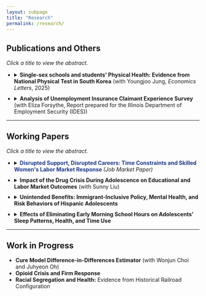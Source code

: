 ```yaml
---
layout: subpage
title: "Research"
permalink: /research/
---
```


## Publications and Others
*Click a title to view the abstract.*

<style>
  ul.paper-list { margin: 0.5rem 0 0 1.25rem; padding: 0; }
  ul.paper-list li { margin: 0.65rem 0; }
  summary { cursor: pointer; }
  .link-blue-bold { color:#1e3a8a; text-decoration:none; font-weight:700; }
  .link-blue-bold:hover { text-decoration:underline; }
</style>

<ul class="paper-list">
  <li>
    <details>
      <summary><strong>Single-sex schools and students’ Physical Health: Evidence from National Physical Test in South Korea</strong> (with Youngjoo Jung, <em>Economics Letters</em>, 2025)</summary>
      <p>
        Abstract: Leveraging a randomized natural experiment, this study examines the impact of attending single-sex middle schools on students' physical fitness, measured through standardized nationwide physical tests. In South Korea, middle school students are assigned by lottery to either single-sex or coeducational schools within their designated school zones, providing an ideal setting to evaluate the effects of single-sex schooling. Using school-level data covering all middle schools, the study finds that boys attending single-sex schools achieve significantly higher pass rates on standardized physical fitness tests, suggesting improved physical fitness compared to their peers in coeducational schools.  
        However, no similar improvement is observed for girls attending single-sex schools. These findings suggest that single-sex schooling has differential effects by gender, highlighting the need to further research to understand the mechanisms underlying these varied outcomes.  
        📄 <a href="https://www.sciencedirect.com/science/article/pii/S0165176525001168" target="_blank">View Paper</a>  
      </p>
    </details>
  </li>

  <li>
    <details>
      <summary><strong>Analysis of Unemployment Insurance Claimant Experience Survey</strong> (with Eliza Forsythe, Report prepared for the Illinois Department of Employment Security (IDES))</summary>
      <p>
        Abstract: This report analyzes the Illinois Unemployment Insurance (UI) Claimant Experience Survey, conducted between August 2023 and August 2024, with the goal of improving equity in access to UI benefits and strengthening survey design. Using regression analysis of demographic characteristics and text analysis of open-ended responses, we examine how claimants’ backgrounds and filing circumstances shape their reported experiences with the UI system. The study focuses on key dimensions of the claimant journey, including sources of information, reliance on in-person services, perceived difficulty of filing, and narrative accounts of the process. By combining quantitative and qualitative evidence, the report provides insights into heterogeneity across demographic groups and filing types, and develops recommendations for improving data collection, reweighting procedures, and survey integration to support more representative and actionable insights for IDES.  
      </p>
    </details>
  </li>
</ul>

---

## Working Papers
*Click a title to view the abstract.*

<ul class="paper-list">
  <li>
    <details>
      <summary>
        <a class="link-blue-bold"
           href="https://www.dropbox.com/scl/fi/5n41hospegh60dkggpc30/Job_Market_Paper.pdf?rlkey=v2yd9mhi5rkgk8ls7xm4z2gvk&st=wf72ymre&dl=0"
           target="_blank" rel="noopener">
          Disrupted Support, Disrupted Careers: Time Constraints and Skilled Women's Labor Market Response
        </a>
        <em>(Job Market Paper)</em>
      </summary>
      <p>
        <strong>Abstract:</strong> Skilled women often rely on outsourced household services to maintain demanding careers. This paper examines how disruptions to these services affect skilled women’s labor supply across occupations with different returns to working longer hours. I develop a time-allocation model formalizing the mechanism and test its predictions using the staggered rollout of Secure Communities—an immigration enforcement program that targeted low-skilled immigrants, who constitute a large share of the domestic-service workforce. I show that the policy contracted the household-service market by reducing supply and increasing wages of domestic workers. Consistent with the model, women in occupations with higher returns to working longer hours reduce working hours and reallocate time to household production following the contraction, reflecting their greater reliance on external household services before the shock. Among married women, reductions are smaller when spouses hold flexible jobs. These findings show that tighter time constraints make high-return occupations harder to sustain for women, widening gender gaps within occupations and contributing to broader disparities. The results highlight the importance of household-service capacity and family support for women's advancement in such careers.
      </p>
    </details>
  </li>

  <li>
    <details>
      <summary><strong>Impact of the Drug Crisis During Adolescence on Educational and Labor Market Outcomes</strong> (with Sunny Liu)</summary>
      <p>
        Abstract: Drug overdose in the United States has increased over six times in the past three decades. We investigate the education and labor market consequences of adolescent exposure to the drug crisis. Previous research has largely focused on the direct labor market effects on drug users. Our paper shifts focus to the long-term consequences, specifically examining the educational attainment and labor market outcomes of adolescents who grew up in communities affected by the drug crisis.  

        To mitigate potential omitted variable bias, we instrument for the severity of teens' exposure to the drug crisis using the state-level triplicate prescription programs, which influenced pharmaceutical companies' marketing strategies. By leveraging the variation in these state-level policies, we establish a causal link between the drug crisis and teenagers' outcomes in adulthood. We further shed light on the potential mechanisms by looking at direct effects on individuals and indirect effects on neighborhood amenities. Given the potential lifelong consequences of education and early career experiences, this research offers vital insights into the broader societal consequences of the ongoing drug crisis.  
      </p>
    </details>
  </li>

  <li>
    <details>
      <summary><strong>Unintended Benefits: Immigrant-Inclusive Policy, Mental Health, and Risk Behaviors of Hispanic Adolescents</strong></summary>
      <p>
        Abstract: Research shows that restrictive immigration enforcement adversely affects Hispanic communities, yet the effects of immigrant-inclusive policies remain largely unstudied. This paper examines whether state-level sanctuary policies affect mental health and risk behaviors among Hispanic adolescents. Using a difference-in-differences design, the analysis finds substantial mental-health improvements: sadness declines by 10 percent and suicidal ideation by 16 percent. Risk behaviors also fall, with smoking initiation decreasing 35 percent, current smoking 15 percent, and alcohol consumption 9 percent. These findings reveal spillovers beyond the policies’ initial goals, benefiting the broader Hispanic population. Given the links between adolescent mental health and later labor-market outcomes, and the substantial economic costs of risky health behaviors, these results indicate that immigrant-inclusive policies generate broad benefits that should be incorporated into immigration-policy evaluation and design.
      </p>
    </details>
  </li>

  <li>
    <details>
      <summary><strong>Effects of Eliminating Early Morning School Hours on Adolescents’ Sleep Patterns, Health, and Time Use</strong></summary>
      <p>
        Abstract: By examining the nine o'clock attendance policy implemented in Gyeonggi Province of Korea, this paper investigates the effects of eliminating early morning school hours on adolescents’ sleep patterns and health. The analysis shows that the policy significantly delayed adolescents' wake-up times on weekdays. However, this increase in sleep duration was partly offset by postponed bedtimes. Additionally, the sleep gain has decreased over time. On weekends, wake-up times show no statistically significant change while bedtimes shift later, leading to decreased weekend sleep duration. The paper also shows that the policy adversely affected adolescents' health. To identify the possible mechanism, this paper also examines its impact on their time use. The results indicate that adolescents spent more time studying, possibly due to the school imposing additional academic work in response to the later start time. The changes in their time allocation, accompanied by the delayed bedtimes, may have affected their health via the policy.     

      </p>
    </details>
  </li>
</ul>

---

## Work in Progress
<ul>
  <li><strong>Cure Model Difference-in-Differences Estimator</strong> (with Wonjun Choi and Juhyeon Oh)</li>
  <li><strong>Opioid Crisis and Firm Response</strong></li>
  <li><strong>Racial Segregation and Health:</strong> Evidence from Historical Railroad Configuration</li>
</ul>
